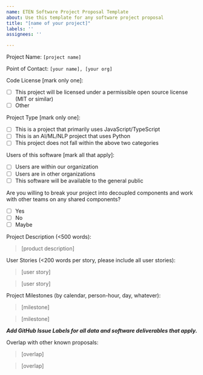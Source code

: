 ```yaml
---
name: ETEN Software Project Proposal Template
about: Use this template for any software project proposal
title: "[name of your project]"
labels: ''
assignees: ''

---
```


Project Name: `[project name]`

Point of Contact: `[your name], [your org]`

Code License [mark only one]:
- [ ] This project will be licensed under a permissible open source license (MIT or similar)
- [ ] Other

Project Type [mark only one]:
- [ ] This is a project that primarily uses JavaScript/TypeScript 
- [ ] This is an AI/ML/NLP project that uses Python 
- [ ] This project does not fall within the above two categories

Users of this software [mark all that apply]:
- [ ] Users are within our organization
- [ ] Users are in other organizations
- [ ] This software will be available to the general public

Are you willing to break your project into decoupled components and work with other teams on any shared components?
- [ ] Yes
- [ ] No
- [ ] Maybe

Project Description (<500 words): 

> [product description]

User Stories (<200 words per story, please include all user stories):

> [user story]

> [user story]  

Project Milestones (by calendar, person-hour, day, whatever):

> [milestone]

> [milestone]  

***Add GitHub Issue Labels for all data and software deliverables that apply.***

Overlap with other known proposals:

> [overlap]

> [overlap]
